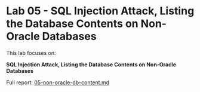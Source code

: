 # Lab 05 - SQL Injection Attack, Listing the Database Contents on Non-Oracle Databases

This lab focuses on:

**SQL Injection Attack, Listing the Database Contents on Non-Oracle Databases**

Full report: [05-non-oracle-db-content.md](05-non-oracle-db-content.md)
